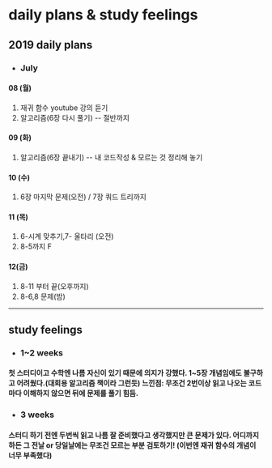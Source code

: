 # daily plans & study feelings
## 2019 daily plans
* ### July
#### 08 (월)
1. 재귀 함수 youtube 강의 듣기
2. 알고리즘(6장 다시 풀기) -- 절반까지
#### 09 (화)
1. 알고리즘(6장 끝내기) -- 내 코드작성 & 모르는 것 정리해 놓기
#### 10 (수)
1. 6장 마지막 문제(오전) / 7장 쿼드 트리까지
#### 11 (목)
1. 6-시계 맞추기,7- 울타리 (오전)
2. 8-5까지 F
#### 12(금)
1. 8-11 부터 끝(오후까지)
2. 8-6,8 문제(밤)
-----------------------------------------------------------------------------------------------------------------------------------

## study feelings
* ### 1~2 weeks
#### 첫 스터디이고 수학엔 나름 자신이 있기 때문에 의지가 강했다. 1~5장 개념임에도 불구하고 어려웠다.(대회용 알고리즘 책이라 그런듯) 느낀점: 무조건 2번이상 읽고 나오는 코드마다 이해하지 않으면 뒤에 문제를 풀기 힘듬.
* ### 3 weeks
#### 스터디 하기 전엔 두번씩 읽고 나름 잘 준비했다고 생각했지만 큰 문제가 있다. 어디까지 하든 그 전날 or 당일날에는 무조건 모르는 부분 검토하기! (이번엔 재귀 함수의 개념이 너무 부족했다)

